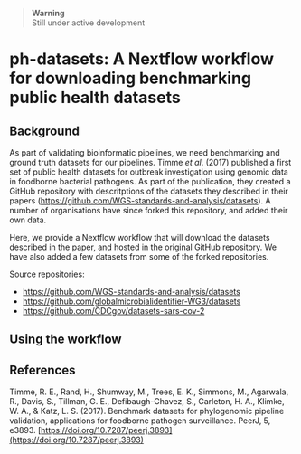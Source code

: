 > **Warning** </br>
> Still under active development

# ph-datasets: A Nextflow workflow for downloading benchmarking public health datasets

## Background
As part of validating bioinformatic pipelines, we need benchmarking and ground truth datasets for our pipelines. Timme _et al_. (2017)
published a first set of public health datasets for outbreak investigation using genomic data in foodborne bacterial pathogens. As part 
of the publication, they created a GitHub repository with descritptions of the datasets they described in their papers (https://github.com/WGS-standards-and-analysis/datasets). A number of organisations have since forked this repository, and added their own data.

Here, we provide a Nextflow workflow that will download the datasets described in the paper, and hosted in the original GitHub repository.
We have also added a few datasets from some of the forked repositories.

Source repositories:

* https://github.com/WGS-standards-and-analysis/datasets
* https://github.com/globalmicrobialidentifier-WG3/datasets
* https://github.com/CDCgov/datasets-sars-cov-2

## Using the workflow

## References
Timme, R. E., Rand, H., Shumway, M., Trees, E. K., Simmons, M., Agarwala, R., Davis, S., Tillman, G. E., Defibaugh-Chavez, S., Carleton, H. A., Klimke, W. A., & Katz, L. S. (2017). Benchmark datasets for phylogenomic pipeline validation, applications for foodborne pathogen surveillance. PeerJ, 5, e3893. [https://doi.org/10.7287/peerj.3893](https://doi.org/10.7287/peerj.3893)
